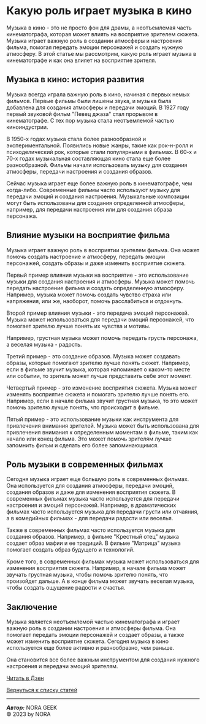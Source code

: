 # Какую роль играет музыка в кино
Музыка в кино - это не просто фон для драмы, а неотъемлемая часть кинематографа, которая может влиять на восприятие зрителем сюжета. Музыка играет важную роль в создании атмосферы и настроения фильма, помогая передать эмоции персонажей и создать нужную атмосферу. В этой статье мы рассмотрим, какую роль играет музыка в кинематографе и как она влияет на восприятие зрителя.  

## Музыка в кино: история развития
Музыка всегда играла важную роль в кино, начиная с первых немых фильмов. Первые фильмы были лишены звука, и музыка была добавлена для создания атмосферы и передачи эмоций. В 1927 году первый звуковой фильм "Певец джаза" стал прорывом в кинематографе. С тех пор музыка стала неотъемлемой частью киноиндустрии.  

В 1950-х годах музыка стала более разнообразной и экспериментальной. Появились новые жанры, такие как рок-н-ролл и психоделический рок, которые стали популярными в фильмах. В 60-х и 70-х годах музыкальная составляющая кино стала еще более разнообразной. Фильмы начали использовать музыку для создания атмосферы, передачи настроения и создания образов.  

Сейчас музыка играет еще более важную роль в кинематографе, чем когда-либо. Современные фильмы часто используют музыку для передачи эмоций и создания настроения. Музыкальные композиции могут быть использованы для создания определенной атмосферы, например, для передачи настроения или для создания образа персонажа.  

## Влияние музыки на восприятие фильма
Музыка играет важную роль в восприятии зрителем фильма. Она может помочь создать настроение и атмосферу, передать эмоции персонажей, создать образы и даже изменить восприятие сюжета.  

Первый пример влияния музыки на восприятие - это использование музыки для создания настроения и атмосферы. Музыка может помочь передать настроение фильма и создать определенную атмосферу. Например, музыка может помочь создать чувство страха или напряжения, или же, наоборот, помочь расслабиться и отдохнуть.  

Второй пример влияния музыки - это передача эмоций персонажей. Музыка может использоваться для передачи эмоций персонажей, что помогает зрителю лучше понять их чувства и мотивы.  

Например, грустная музыка может помочь передать грусть персонажа, а веселая музыка - радость.  

Третий пример - это создание образов. Музыка может создавать образы, которые помогают зрителю лучше понять сюжет. Например, если в фильме звучит музыка, которая напоминает о каком-то месте или событии, то зритель может лучше представить себе этот момент.  

Четвертый пример - это изменение восприятия сюжета. Музыка может изменять восприятие сюжета и помогать зрителю лучше понять его. Например, если в начале фильма звучит грустная музыка, то это может помочь зрителю лучше понять, что происходит в фильме.  

Пятый пример - это использование музыки как инструмента для привлечения внимания зрителей. Музыка может быть использована для привлечения внимания к определенным моментам в фильме, таким как начало или конец фильма. Это может помочь зрителям лучше запомнить фильм и сделать его более запоминающимся.  

## Роль музыки в современных фильмах
Сегодня музыка играет еще большую роль в современных фильмах. Она используется для создания атмосферы, передачи эмоций, создания образов и даже для изменения восприятия сюжета. В современных фильмах музыка часто используется для передачи настроения и эмоций персонажей. Например, в драматических фильмах часто используется музыка для передачи грусти или отчаяния, а в комедийных фильмах - для передачи радости или веселья.  

Также в современных фильмах часто используется музыка для создания образов. Например, в фильме "Крестный отец" музыка создает образ мафии и ее традиций. В фильме "Матрица" музыка помогает создать образ будущего и технологий.  

Кроме того, в современных фильмах музыка может использоваться для изменения восприятия сюжета. Например, в начале фильма может звучать грустная музыка, чтобы помочь зрителю понять, что произойдет дальше. А в конце фильма может звучать веселая музыка, чтобы создать ощущение радости и счастья.  

## Заключение
Музыка является неотъемлемой частью кинематографа и играет важную роль в создании настроения и атмосферы фильма. Она помогает передать эмоции персонажей и создает образы, а также может изменить восприятие сюжета. Сегодня музыка в кино используется еще более активно и разнообразно, чем раньше.  

Она становится все более важным инструментом для создания нужного настроения и передачи эмоций зрителям.  

[Читать в Дзен](https://dzen.ru/a/ZGjHa4HfMVSvG_EB)  

[Вернуться к списку статей](index.html)

******
***Автор:*** NORA GEEK  
© 2023 by NORA